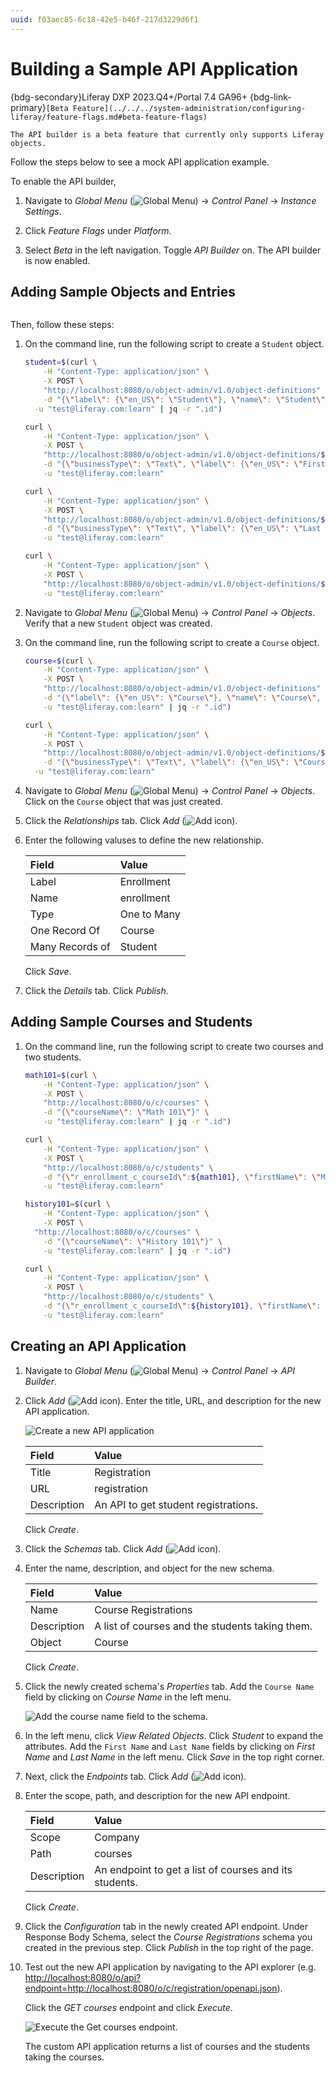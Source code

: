 ```yaml
---
uuid: f03aec85-6c18-42e5-b46f-217d3229d6f1
---
```

# Building a Sample API Application

{bdg-secondary}Liferay DXP 2023.Q4+/Portal 7.4 GA96+
{bdg-link-primary}`[Beta Feature](../../../system-administration/configuring-liferay/feature-flags.md#beta-feature-flags)`

```{important}
The API builder is a beta feature that currently only supports Liferay objects.
```

Follow the steps below to see a mock API application example.

To enable the API builder,

1. Navigate to _Global Menu_ (![Global Menu](../../images/icon-applications-menu.png)) &rarr; _Control Panel_ &rarr; _Instance Settings_.

1. Click _Feature Flags_ under _Platform_.

1. Select _Beta_ in the left navigation. Toggle _API Builder_ on. The API builder is now enabled.

## Adding Sample Objects and Entries

```{include} /_snippets/run-liferay-dxp.md
```

Then, follow these steps:

1. On the command line, run the following script to create a `Student` object.

	```bash
	student=$(curl \
		-H "Content-Type: application/json" \
		-X POST \
		"http://localhost:8080/o/object-admin/v1.0/object-definitions" \
		-d "{\"label\": {\"en_US\": \"Student\"}, \"name\": \"Student\", \"panelCategoryKey\": \"control_panel.object\", \"pluralLabel\": {\"en_US\": \"Students\"}, \"scope\": \"company\"}" \
	  -u "test@liferay.com:learn" | jq -r ".id")

	curl \
		-H "Content-Type: application/json" \
		-X POST \
		"http://localhost:8080/o/object-admin/v1.0/object-definitions/${student}/object-fields" \
		-d "{\"businessType\": \"Text\", \"label\": {\"en_US\": \"First Name\"}, \"name\": \"firstName\", \"required\": false}" \
		-u "test@liferay.com:learn"

	curl \
		-H "Content-Type: application/json" \
		-X POST \
		"http://localhost:8080/o/object-admin/v1.0/object-definitions/${student}/object-fields" \
		-d "{\"businessType\": \"Text\", \"label\": {\"en_US\": \"Last Name\"}, \"name\": \"lastName\", \"required\": false}" \
		-u "test@liferay.com:learn"

	curl \
		-H "Content-Type: application/json" \
		-X POST \
		"http://localhost:8080/o/object-admin/v1.0/object-definitions/${student}/publish" \
		-u "test@liferay.com:learn"
	```

1. Navigate to _Global Menu_ (![Global Menu](../../images/icon-applications-menu.png)) &rarr; _Control Panel_ &rarr; _Objects_. Verify that a new `Student` object was created.

1. On the command line, run the following script to create a `Course` object.

	```bash
	course=$(curl \
		-H "Content-Type: application/json" \
		-X POST \
		"http://localhost:8080/o/object-admin/v1.0/object-definitions" \
		-d "{\"label\": {\"en_US\": \"Course\"}, \"name\": \"Course\", \"panelCategoryKey\": \"control_panel.object\", \"pluralLabel\": {\"en_US\": \"Courses\"}, \"scope\": \"company\"}" \
		-u "test@liferay.com:learn" | jq -r ".id")

	curl \
		-H "Content-Type: application/json" \
		-X POST \
		"http://localhost:8080/o/object-admin/v1.0/object-definitions/${course}/object-fields" \
		-d "{\"businessType\": \"Text\", \"label\": {\"en_US\": \"Course Name\"}, \"name\": \"courseName\", \"required\": false}" \
	  -u "test@liferay.com:learn"
	```

1. Navigate to _Global Menu_ (![Global Menu](../../images/icon-applications-menu.png)) &rarr; _Control Panel_ &rarr; _Objects_. Click on the `Course` object that was just created.

1. Click the _Relationships_ tab. Click _Add_ (![Add icon](../../images/icon-add.png)).

1. Enter the following valuses to define the new relationship.

   | Field | Value |
   | :--- | :--- |
 	| Label | Enrollment |
   | Name | enrollment |
   | Type | One to Many |
   | One Record Of | Course |
   | Many Records of | Student |

   Click _Save_.

1. Click the _Details_ tab. Click _Publish_.

## Adding Sample Courses and Students

1. On the command line, run the following script to create two courses and two students.

	```bash
	math101=$(curl \
		-H "Content-Type: application/json" \
		-X POST \
		"http://localhost:8080/o/c/courses" \
		-d "{\"courseName\": \"Math 101\"}" \
		-u "test@liferay.com:learn" | jq -r ".id")

	curl \
		-H "Content-Type: application/json" \
		-X POST \
		"http://localhost:8080/o/c/students" \
		-d "{\"r_enrollment_c_courseId\":${math101}, \"firstName\": \"Mary\", \"lastName\": \"Liferay\"}" \
		-u "test@liferay.com:learn"

	history101=$(curl \
		-H "Content-Type: application/json" \
		-X POST \
	  "http://localhost:8080/o/c/courses" \
		-d "{\"courseName\": \"History 101\"}" \
		-u "test@liferay.com:learn" | jq -r ".id")

	curl \
		-H "Content-Type: application/json" \
		-X POST \
		"http://localhost:8080/o/c/students" \
		-d "{\"r_enrollment_c_courseId\":${history101}, \"firstName\": \"John\", \"lastName\": \"Liferay\"}" \
		-u "test@liferay.com:learn"
	```

## Creating an API Application

1. Navigate to _Global Menu_ (![Global Menu](../../images/icon-applications-menu.png)) &rarr; _Control Panel_ &rarr; _API Builder_.

1. Click _Add_ (![Add icon](../../images/icon-add.png)). Enter the title, URL, and description for the new API application.

   ![Create a new API application](./building-a-sample-api-application/images/01.png)

   | Field | Value |
   | :--- | :--- |
   | Title | Registration |
   | URL | registration |
   | Description | An API to get student registrations. |

   Click _Create_.

1. Click the _Schemas_ tab. Click _Add_ (![Add icon](../../images/icon-add.png)).

1. Enter the name, description, and object for the new schema.

   | Field | Value |
   | :--- | :--- |
   | Name | Course Registrations |
   | Description | A list of courses and the students taking them. |
   | Object | Course |

   Click _Create_.

1. Click the newly created schema's _Properties_ tab. Add the `Course Name` field by clicking on _Course Name_ in the left menu.

   ![Add the course name field to the schema.](./building-a-sample-api-application/images/02.png)

1. In the left menu, click _View Related Objects_. Click _Student_ to expand the attributes. Add the `First Name` and `Last Name` fields by clicking on _First Name_ and _Last Name_ in the left menu. Click _Save_ in the top right corner.

1. Next, click the _Endpoints_ tab. Click _Add_ (![Add icon](../../images/icon-add.png)).

1. Enter the scope, path, and description for the new API endpoint.

   | Field | Value |
   | :--- | :--- |
   | Scope | Company |
   | Path | courses |
   | Description | An endpoint to get a list of courses and its students. |

	Click _Create_.

1. Click the _Configuration_ tab in the newly created API endpoint. Under Response Body Schema, select the _Course Registrations_ schema you created in the previous step. Click _Publish_ in the top right of the page.

1. Test out the new API application by navigating to the API explorer (e.g. <http://localhost:8080/o/api?endpoint=http://localhost:8080/o/c/registration/openapi.json>).

   Click the _GET courses_ endpoint and click _Execute_.

   ![Execute the Get courses endpoint.](./building-a-sample-api-application/images/03.png)

   The custom API application returns a list of courses and the students taking the courses.
